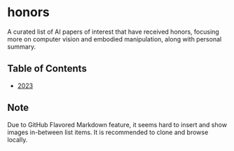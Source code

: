 # honors
A curated list of AI papers of interest that have received honors, focusing more on computer vision and embodied manipulation, along with personal summary.

## Table of Contents
* [2023](2023.md)

## Note
Due to GitHub Flavored Markdown feature, it seems hard to insert and show images in-between list items. It is recommended to clone and browse locally.
